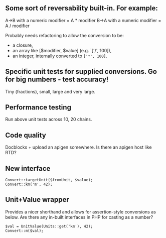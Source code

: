 ## Some sort of reversability built-in. For example:

A->B with a numeric modifier = A * modifier
B->A with a numeric modifier = A / modifier

Probably needs refactoring to allow the conversion to be:

-   a closure,
-   an array like [$modifier, $value] (e.g. `['/', 100]),
-   an integer, internally converted to `['*', 100]`.

## Specific unit tests for supplied conversions. Go for big numbers - test accuracy!

Tiny (fractions), small, large and very large.

## Performance testing

Run above unit tests across 10, 20 chains.

## Code quality

Docblocks + upload an apigen somewhere. Is there an apigen host like RTD?

## New interface

    Convert::targetUnit($fromUnit, $value);
    Convert::km('m', 42);

## Unit+Value wrapper

Provides a nicer shorthand and allows for assertion-style conversions as below.
Are there any in-built interfaces in PHP for casting as a number?

    $val = UnitValue(Units::get('km'), 42);
    Convert::m($val);

